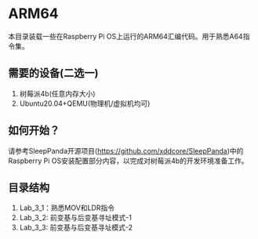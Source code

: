 <!--
 * @Author: Chengsen Dong 1034029664@qq.com
 * @Date: 2023-05-18 18:28:13
 * @LastEditors: Chengsen Dong 1034029664@qq.com
 * @LastEditTime: 2023-05-18 18:47:19
 * @FilePath: /xddcore/OpenOS/src/arm64/README.md
 * @Description: 
 * Copyright (c) 2023 by ${git_name_email}(www.github.com/xddcore), All Rights Reserved. 
-->
# ARM64

本目录装载一些在Raspberry Pi OS上运行的ARM64汇编代码。用于熟悉A64指令集。

## 需要的设备(二选一)

1. 树莓派4b(任意内存大小)
2. Ubuntu20.04+QEMU(物理机/虚拟机均可)

## 如何开始？

请参考SleepPanda开源项目(https://github.com/xddcore/SleepPanda)中的Raspberry Pi OS安装配置部分内容，以完成对树莓派4b的开发环境准备工作。


## 目录结构

1. Lab_3_1：熟悉MOV和LDR指令
2. Lab_3_2: 前变基与后变基寻址模式-1
3. Lab_3_3: 前变基与后变基寻址模式-2